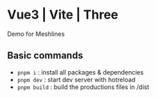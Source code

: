 # Vue3 | Vite | Three 

Demo for Meshlines

## Basic commands 

- `pnpm i` : install all packages & dependencies
- `pnpm dev` : start dev server with hotreload
- `pnpm build` : build the productions files in /dist